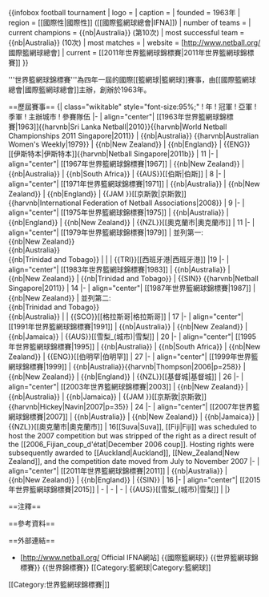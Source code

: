 {{infobox football tournament
| logo                 = 
| caption              = 
| founded              = 1963年
| region               = [[國際性|國際性]] ([[國際籃網球總會|IFNA]])
| number of teams      = 
| current champions    = {{nb|Australia}} (第10次)
| most successful team = {{nb|Australia}} (10次)
| most matches         = 
| website              = [http://www.netball.org/ 國際籃網球總會]
| current              = [[2011年世界籃網球錦標賽|2011年世界籃網球錦標賽]]
}}

'''世界籃網球錦標賽'''為四年一屆的國際[[籃網球|籃網球]]賽事，由[[國際籃網球總會|國際籃網球總會]]主辦，創辦於1963年。

==歷屆賽事==
{| class="wikitable" style="font-size:95%;"
! 年
! 冠軍
! 亞軍
! 季軍
! 主辦城市
! 參賽隊伍
|-
| align="center"| [[1963年世界籃網球錦標賽|1963]]<ref name=lanka-2010>{{harvnb|Sri Lanka Netball|2010}}</ref><ref name=NWC-singapore>{{harvnb|World Netball Championships 2011 Singapore|2011}}</ref>
| {{nb|Australia}}
<ref name=spot-ball>{{harvnb|Australian Women's Weekly|1979}}</ref>
| {{nb|New Zealand}}
| {{nb|England}}
| {{ENG}}[[伊斯特本|伊斯特本]]<ref name=spot-ball/><ref name="nsing-2011b">{{harvnb|Netball Singapore|2011b}}</ref>
| 11
|-
| align="center"| [[1967年世界籃網球錦標賽|1967]]<ref name=NWC-singapore/>
| {{nb|New Zealand}}
| {{nb|Australia}}
| {{nb|South Africa}}
| {{AUS}}[[伯斯|伯斯]]
| 8
|-
| align="center"| [[1971年世界籃網球錦標賽|1971]]<ref name=NWC-singapore/>
| {{nb|Australia}}
| {{nb|New Zealand}}
| {{nb|England}}
| {{JAM }}[[京斯敦|京斯敦]] <ref name=ifna-2008>{{harvnb|International Federation of Netball Associations|2008}}</ref>
| 9
|-
| align="center"| [[1975年世界籃網球錦標賽|1975]]<ref name=NWC-singapore/>
| {{nb|Australia}}
| {{nb|England}}
| {{nb|New Zealand}}
| {{NZL}}[[奧克蘭市|奧克蘭市]]<ref name="nsing-2011b"/><ref name=ifna-2008/>
| 11
|-
| align="center"| [[1979年世界籃網球錦標賽|1979]]<ref name=NWC-singapore/>
| 並列第一:<br/>{{nb|New Zealand}}<br/>{{nb|Australia}}<br/>{{nb|Trinidad and Tobago}}
|
|
| {{TRI}}[[西班牙港|西班牙港]]
|19
|-
| align="center"| [[1983年世界籃網球錦標賽|1983]]<ref name=NWC-singapore/>
| {{nb|Australia}}
| {{nb|New Zealand}}
| {{nb|Trinidad and Tobago}}
| {{SIN}} <ref name=ifna-2008/><ref name=NS-body>{{harvnb|Netball Singapore|2011}}</ref>
| 14
|-
| align="center"| [[1987年世界籃網球錦標賽|1987]]<ref name=NWC-singapore/>
| {{nb|New Zealand}}
| 並列第二:<br />{{nb|Trinidad and Tobago}}<br />{{nb|Australia}}
|
| {{SCO}}[[格拉斯哥|格拉斯哥]]
| 17
|-
| align="center"| [[1991年世界籃網球錦標賽|1991]]<ref name=NWC-singapore/>
| {{nb|Australia}}
| {{nb|New Zealand}}
| {{nb|Jamaica}}
| {{AUS}}[[雪梨_(城市)|雪梨]]
| 20
|-
| align="center"| [[1995年世界籃網球錦標賽|1995]]<ref name=NWC-singapore/>
| {{nb|Australia}}
| {{nb|South Africa}}
| {{nb|New Zealand}}
| {{ENG}}[[伯明罕|伯明罕]]
| 27
|-
| align="center"| [[1999年世界籃網球錦標賽|1999]]<ref name=NWC-singapore/>
| {{nb|Australia}}<ref name=Thompson-258>{{harvnb|Thompson|2006|p=258}}</ref>
| {{nb|New Zealand}}<ref name=Thompson-258 />
| {{nb|England}}
| {{NZL}}[[基督城|基督城]] <ref name="nsing-2011b"/><ref name=ifna-2008/>
| 26
|-
| align="center"| [[2003年世界籃網球錦標賽|2003]]<ref name=NWC-singapore/>
| {{nb|New Zealand}}<ref name=ifna-2008/>
| {{nb|Australia}}
| {{nb|Jamaica}}
| {{JAM }}[[京斯敦|京斯敦]] <ref name=Hickey-35>{{harvnb|Hickey|Navin|2007|p=35}}</ref>
| 24
|-
| align="center"| [[2007年世界籃網球錦標賽|2007]]<ref name=NWC-singapore/>
| {{nb|Australia}}
| {{nb|New Zealand}}
| {{nb|Jamaica}}
| {{NZL}}[[奧克蘭市|奧克蘭市]] <ref name="nsing-2011b"/>
| 16<ref group="note">[[Suva|Suva]], [[Fiji|Fiji]] was scheduled to host the 2007 competition but was stripped of the right as a direct result of the [[2006_Fijian_coup_d'état|December 2006 coup]]. Hosting rights were subsequently awarded to [[Auckland|Auckland]], [[New_Zealand|New Zealand]], and the competition date moved from July to November 2007</ref>
|-
| align="center"| [[2011年世界籃網球錦標賽|2011]]<ref name=NWC-singapore/>
| {{nb|Australia}}
| {{nb|New Zealand}}
| {{nb|England}}
| {{SIN}}
| 16
|-
| align="center"| [[2015年世界籃網球錦標賽|2015]]
| -
| -
| -
| {{AUS}}[[雪梨_(城市)|雪梨]]
|
|}

==注釋==
<references group="note"/>

==參考資料==
<div class="references-small">
<references />
</div>

==外部連結==
* [http://www.netball.org/ Official IFNA網站]
{{國際籃網球}}
{{世界籃網球錦標賽}}
{{世界錦標賽}}
[[Category:籃網球|Category:籃網球]]

[[Category:世界籃網球錦標賽|]]